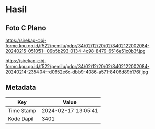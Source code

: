 # Hasil

## Foto C Plano

https://sirekap-obj-formc.kpu.go.id/f522/pemilu/pdpr/34/02/12/20/02/3402122002084-20240215-051051--09b5b293-0134-4c98-8479-6516e51c0b3f.jpg

https://sirekap-obj-formc.kpu.go.id/f522/pemilu/pdpr/34/02/12/20/02/3402122002084-20240214-235404--d0652e6c-dbb9-4086-a571-8406d89b176f.jpg


## Metadata

| Key        | Value               |
| ---------- | ------------------- |
| Time Stamp | 2024-02-17 13:05:41 |
| Kode Dapil | 3401                |



